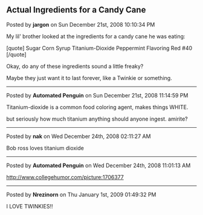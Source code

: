 ## Actual Ingredients for a Candy Cane
Posted by **jargon** on Sun December 21st, 2008 10:10:34 PM

My lil' brother looked at the ingredients for a candy cane he was eating:

[quote]
Sugar
Corn Syrup
Titanium-Dioxide
Peppermint Flavoring
Red #40
[/quote]

Okay, do any of these ingredients sound a little freaky?

Maybe they just want it to last forever, like a Twinkie or something.

--------------------------------------------------------------------------------

Posted by **Automated Penguin** on Sun December 21st, 2008 11:14:59 PM

Titanium-dioxide is a common food coloring agent, makes things WHITE.


but seriously how much titanium anything should anyone ingest. amirite?

--------------------------------------------------------------------------------

Posted by **nak** on Wed December 24th, 2008 02:11:27 AM

Bob ross loves titanium dioxide

--------------------------------------------------------------------------------

Posted by **Automated Penguin** on Wed December 24th, 2008 11:01:13 AM

<!-- m --><a class="postlink" href="http://www.collegehumor.com/picture:1706377">http://www.collegehumor.com/picture:1706377</a><!-- m -->

--------------------------------------------------------------------------------

Posted by **Nrezinorn** on Thu January 1st, 2009 01:49:32 PM

I LOVE TWINKIES!!
